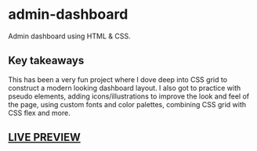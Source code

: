 # admin-dashboard

Admin dashboard using HTML & CSS.

## Key takeaways

This has been a very fun project where I dove deep into CSS grid to construct a modern looking dashboard layout. I also got to practice with pseudo elements, adding icons/illustrations to improve the look and feel of the page, using custom fonts and color palettes, combining CSS grid with CSS flex and more.

## [LIVE PREVIEW](https://blancpain.github.io/admin-dashboard/)
